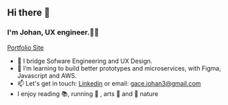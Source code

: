 ## Hi there 👋
<!--
**johangace/johangace** is a ✨ _special_ ✨ repository because its `README.md` (this file) appears on your GitHub profile.

**:zap: Recent Activity:**

<!--START_SECTION:activity-->
<!--END_SECTION:activity-->

### I'm Johan, UX engineer.👨‍💻 
[Portfolio Site](https://johangace.com/)


- 🌉  I bridge Sofware Engineering and UX Design. 
- 🍎  I’m  learning to build better prototypes and microservices, with Figma, Javascript and AWS.
- 📫   Let's get in touch: [Linkedin](https://www.linkedin.com/in/gacejohan/) or email: gace.johan3@gmail.com
- I enjoy reading 📚, running 🏃 , arts 🎨  and 🌲 nature 

<!--START_SECTION:waka-->
<!--END_SECTION:waka-->
